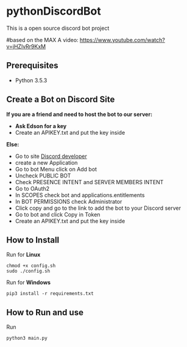 # pythonDiscordBot
This is a open source discord bot project


#based on the MAX A video:
https://www.youtube.com/watch?v=jHZlvRr9KxM
## Prerequisites

* Python 3.5.3
## Create a Bot on Discord Site 

**If you are a friend and need to host the bot to our server:**

* **Ask Edson for a key**
* Create an APIKEY.txt and put the key inside

**Else:**
* Go to site [Discord developer]("https://discord.com/developers/")
* create a new Application 
* Go to bot Menu click on Add bot
* Uncheck PUBLIC BOT
* Check PRESENCE INTENT and SERVER MEMBERS INTENT
* Go to OAuth2
* In SCOPES check bot and applications.entitlements
* In BOT PERMISSIONS check Administrator
* Click copy and go to the link to add the bot to your Discord server
* Go to bot and click Copy in Token
* Create an APIKEY.txt and put the key inside
## How to Install

Run for **Linux**
```
chmod +x config.sh
sudo ./config.sh
```
Run for **Windows**
```
pip3 install -r requirements.txt
```
## How to Run and use
Run
```
python3 main.py 
```
